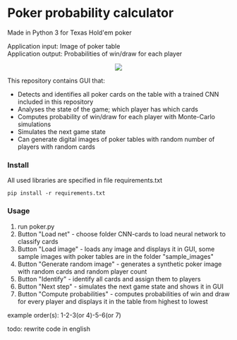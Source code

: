 # Poker probability calculator
Made in Python 3 for Texas Hold'em poker

Application input: Image of poker table <br />
Application output: Probabilities of win/draw for each player

<p align="center">
<img src="https://raw.githubusercontent.com/hrdlickajan/Poker-Probability-Calculator/master/img/vzor.PNG">
</p>

This repository contains GUI that:
* Detects and identifies all poker cards on the table with a trained CNN included in this repository
* Analyses the state of the game; which player has which cards
* Computes probability of win/draw for each player with Monte-Carlo simulations
* Simulates the next game state
* Can generate digital images of poker tables with random number of players with random cards


### Install
All used libraries are specified in file requirements.txt
```
pip install -r requirements.txt
```

### Usage
1. run poker.py
2. Button "Load net" - choose folder CNN-cards to load neural network to classify cards
3. Button "Load image" - loads any image and displays it in GUI, some sample images with poker tables are in the folder "sample_images"
4. Button "Generate random image" - generates a synthetic poker image with random cards and random player count
5. Button "Identify" - identify all cards and assign them to players
6. Button "Next step" - simulates the next game state and shows it in GUI
7. Button "Compute probabilities" - computes probabilities of win and draw for every player and displays it in the table from highest to lowest

example order(s): 1-2-3(or 4)-5-6(or 7)

todo: rewrite code in english
